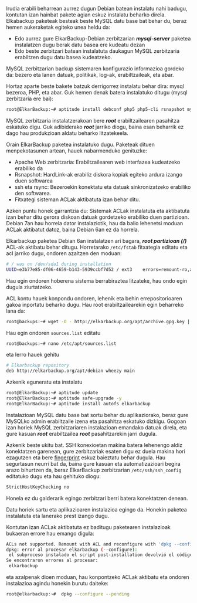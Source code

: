 Irudia erabili beharrean aurrez dugun Debian batean instalatu nahi badugu, kontutan izan hainbat pakete agian eskuz instalatu beharko direla. Elkabackup paketeak besteak beste MySQL datu base bat behar du, beraz hemen aukeraketak egiteko unea heldu da:
- Edo aurrez gure ElkarBackup-Debian zerbitzarian ***mysql-server*** paketea instalatzen dugu berak datu basea ere kudeatu dezan
- Edo beste zerbitzari batean instalatuta daukagun MySQL zerbitzaria erabiltzen dugu datu basea kudeatzeko.

MySQL zerbitzarian backup sistemaren konfigurazio informazioa gordeko da: bezero eta lanen datuak, politikak, log-ak, erabiltzaileak, eta abar.

Hortaz aparte beste bakete batzuk derrigorrez instalatu behar dira: mysql bezeroa, PHP, eta abar. Guk hemen denak batera instalatuko ditugu (mysql zerbitzaria ere bai):
```bash
root@ElkarBackup:~# aptitude install debconf php5 php5-cli rsnapshot mysql-server php5-mysql acl bzip2
```


MySQL zerbitzaria instalatzerakoan bere ***root*** erabiltzailearen pasahitza eskatuko digu. Guk adibiderako ***root*** jarriko diogu, baina esan beharrik ez dago hau produkzioan aldatu beharko litzatekeela.

Orain ElkarBackup paketea instalatuko dugu. Paketeak dituen menpekotasunen artean, hauek nabarmenduko genituzke:

 - Apache Web zerbitzaria: Erabiltzailearen web interfazea kudeatzeko erabiliko da
 - Rsnapshot: HardLink-ak erabiliz diskora kopiak egiteko ardura izango duen softwarea
 - ssh eta rsync: Bezeroekin konektatu eta datuak sinkronizatzeko erabiliko den softwarea.
 - Fitxategi sisteman ACLak aktibatuta izan behar ditu.

Azken puntu honek garrantzia du: Sistemak ACLak instalatuta eta aktibatuta izan behar ditu gerora diskoan datuak gordetzeko erabiliko duen partizioan. Debian 7an hau horrela dator instalaziotik, hau da balio lehenetsi moduan ACLak aktibatut datoz, baina Debian 6an ez da horrela.

Elkarbackup paketea Debian 6an instalatzen ari bagara, ***root partizioan (/)*** ACL-ak aktibatu behar ditugu. Horretarako `/etc/fstab` fitxategia editatu eta acl jarriko dugu, ondoren azaltzen den moduan:
```bash
# / was on /dev/sda1 during installation
UUID=e3b77e85-df06-4659-b143-5939ccbf7d52 / ext3    errors=remount-ro,acl 0       1
```


Hau egin ondoren hoberena sistema berrabiraztea litzateke, hau ondo egin dugula ziurtatzeko.

ACL kontu hauek konpondu ondoren, lehenik eta behin errepositorioaren gakoa inportatu beharko dugu. Hau root erabiltzailearekin egin beharreko lana da:

```bash
root@backups:~# wget -O - http://elkarbackup.org/apt/archive.gpg.key | apt-key add -
```


Hau egin ondoren `sources.list` editatu
```bash
root@backups:~# nano /etc/apt/sources.list
```


eta lerro hauek gehitu
```bash
# Elkarbackup repository
deb http://elkarbackup.org/apt/debian wheezy main
```


Azkenik eguneratu eta instalatu
```bash
root@ElkarBackup:~# aptitude update
root@ElkarBackup:~# aptitude safe-upgrade -y
root@ElkarBackup:~# aptitude install autofs elkarbackup
```


Instalazioan MySQL datu base bat sortu behar du aplikaziorako, beraz gure MySQLko admin erabiltzaile izena eta pasahitza eskatuko dizkigu. Gogoan izan horiek MySQL zerbitzariaren instalazioan emandako datuak direla, eta gure kasuan ***root*** erabiltzailea ***root*** pasahitzarekin jarri dugula.

Azkenik beste ukitu bat. SSH konexioetan makina batera lehenengo aldiz konektatzen garenean, gure zerbitzariak esaten digu ez duela makina hori ezagutzen eta bere [fingerprint](http://linuxcommando.blogspot.com.es/2008/10/how-to-disable-ssh-host-key-checking.html) eskuz baieztatu behar dugula. Hau segurtasun neurri bat da, baina gure kasuan eta automatizazioari begira arazo bihurtzen da, beraz ElkarBackup zerbitzarian `/etc/ssh/ssh_config` editatuko dugu eta hau gehituko diogu:
```bash
StrictHostKeyChecking no
```


Honela ez du galderarik egingo zerbitzari berri batera konektatzen denean.

Datu horiek sartu eta aplikazioaren instalazioa egingo da. Honekin paketea instalatuta eta lanerako prest izango dugu.

Kontutan izan ACLak aktibatuta ez baditugu paketearen instalazioak bukaeran errore hau emango digula:

```bash
ACLs not supported. Remount with ACL and reconfigure with 'dpkg --configure --pending'
dpkg: error al procesar elkarbackup (--configure):
 el subproceso instalado el script post-installation devolvió el código de salida de error 1
Se encontraron errores al procesar:
 elkarbackup
```

eta azalpenak dioen moduan, hau konpontzeko ACLak aktibatu eta ondoren instalazioa agindu honekin  burutu daiteke:

```bash
root@elkarbackup:~#  dpkg --configure --pending
```

